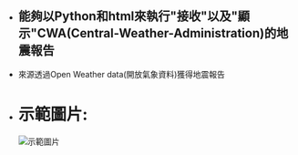 - ## 能夠以Python和html來執行"接收"以及"顯示"CWA(Central-Weather-Administration)的地震報告

- 來源透過Open Weather data(開放氣象資料)獲得地震報告
- # 示範圖片:
  ![示範圖片](https://github.com/user-attachments/assets/d31a95b9-dfc7-4b6d-aad0-de04c47eb0a6 "接收報告的模樣")

